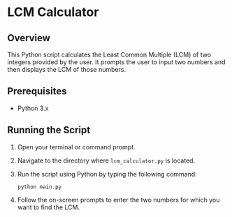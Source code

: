 # LCM Calculator

## Overview

This Python script calculates the Least Common Multiple (LCM) of two integers provided by the user. It prompts the user to input two numbers and then displays the LCM of those numbers.

## Prerequisites

- Python 3.x

## Running the Script

1. Open your terminal or command prompt.
2. Navigate to the directory where `lcm_calculator.py` is located.
3. Run the script using Python by typing the following command:
    
    `python main.py`

4. Follow the on-screen prompts to enter the two numbers for which you want to find the LCM.
